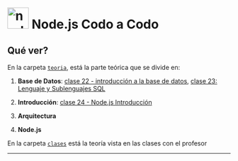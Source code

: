 # <img width="48" height="48" src="https://img.icons8.com/fluency/48/node-js.png" alt="node-js"/> Node.js Codo a Codo


## Qué ver?

En la carpeta [`teoria`](https://github.com/eugenia1984/node/tree/main/node_codo_a_codo/teoria), está la parte teórica que se divide en:


1. **Base de Datos**: [clase 22 - introducción a la base de datos](https://github.com/eugenia1984/node/blob/main/node_codo_a_codo/teoria/clase-22.md), [clase 23: Lenguaje y Sublenguajes SQL](https://github.com/eugenia1984/node/blob/main/node_codo_a_codo/teoria/clase-23.md)

2. **Introducción**: [clase 24 - Node.js Introducción](https://github.com/eugenia1984/node/blob/main/node_codo_a_codo/teoria/clase-24.md)

3. **Arquitectura**

4. **Node.js**

En la carpeta [`clases`](https://github.com/eugenia1984/node/blob/main/node_codo_a_codo/clases) está la teoría vista en las clases con el profesor

---
